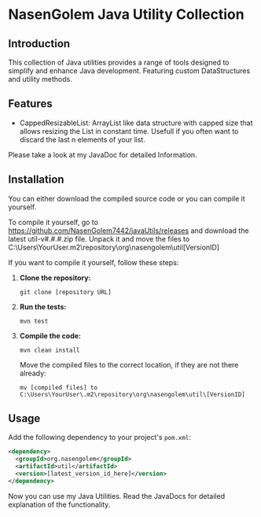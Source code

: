 # NasenGolem Java Utility Collection

## Introduction
This collection of Java utilities provides a range of tools designed to simplify and enhance Java development. Featuring custom DataStructures and utility methods.

## Features
- CappedResizableList: ArrayList like data structure with capped size that allows resizing the List in constant time. Usefull if you often want to discard the last n elements of your list.  

Please take a look at my JavaDoc for detailed Information.

## Installation
You can either download the compiled source code or you can compile it yourself.

To compile it yourself, go to https://github.com/NasenGolem7442/javaUtils/releases and download the latest util-v#.#.#.zip file. Unpack it and move the files to C:\Users\YourUser\.m2\repository\org\nasengolem\util\[VersionID]

If you want to compile it yourself, follow these steps:
1. **Clone the repository:**
   ```
   git clone [repository URL]
   ```
2. **Run the tests:**
   ```
   mvn test
   ```
3. **Compile the code:**
   ```
   mvn clean install
   ```
   Move the compiled files to the correct location, if they are not there already:
   ```
   mv [compiled files] to C:\Users\YourUser\.m2\repository\org\nasengolem\util\[VersionID]
   ```

## Usage
Add the following dependency to your project's `pom.xml`:
```xml
<dependency>
  <groupId>org.nasengolem</groupId>
  <artifactId>util</artifactId>
  <version>[latest_version_id_here]</version>
</dependency>
```
Now you can use my Java Utilities. Read the JavaDocs for detailed explanation of the functionality. 
